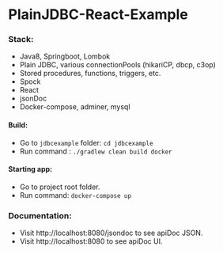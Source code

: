 # PlainJDBC-React-Example

### Stack:
* Java8, Springboot, Lombok
* Plain JDBC, various connectionPools (hikariCP, dbcp, c3op) 
* Stored procedures, functions, triggers, etc.
* Spock
* React
* jsonDoc
* Docker-compose, adminer, mysql

#### Build:
* Go to `jdbcexample` folder: `cd jdbcexample`
* Run command : `./gradlew clean build docker`

#### Starting app:
* Go to project root folder.
* Run command: `docker-compose up`

### Documentation:
* Visit http://localhost:8080/jsondoc to see apiDoc JSON.
* Visit http://localhost:8080 to see apiDoc UI.